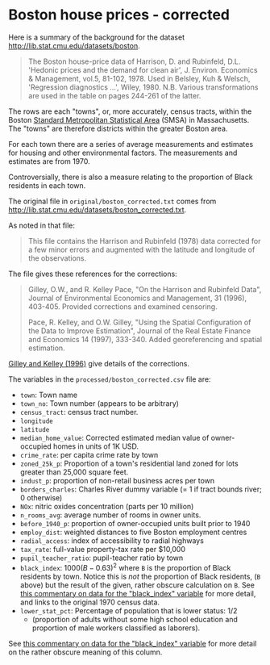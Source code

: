 # Boston house prices - corrected

Here is a summary of the background for the dataset
<http://lib.stat.cmu.edu/datasets/boston>.

> The Boston house-price data of Harrison, D. and Rubinfeld, D.L. 'Hedonic
> prices and the demand for clean air', J. Environ. Economics & Management,
> vol.5, 81-102, 1978.   Used in Belsley, Kuh & Welsch, 'Regression
> diagnostics ...', Wiley, 1980.   N.B. Various transformations are used in
> the table on pages 244-261 of the latter.

The rows are each "towns", or, more accurately, census tracts, within the
Boston [Standard Metropolitan Statistical
Area](https://en.wikipedia.org/wiki/Metropolitan_statistical_area) (SMSA) in
Massachusetts.  The "towns" are therefore districts within the greater Boston
area.

For each town there are a series of average measurements and estimates for
housing and other environmental factors.  The measurements and estimates are
from 1970.

Controversially, there is also a measure relating to the proportion of Black
residents in each town.

The original file in `original/boston_corrected.txt` comes from
<http://lib.stat.cmu.edu/datasets/boston_corrected.txt>.

As noted in that file:

> This file contains the Harrison and Rubinfeld (1978) data corrected for
> a few minor errors and augmented with the latitude and longitude of the
> observations.

The file gives these references for the corrections:

> Gilley, O.W., and R. Kelley Pace, "On the Harrison and Rubinfeld Data",
Journal of Environmental Economics and Management, 31 (1996), 403-405.
Provided corrections and examined censoring.
>
> Pace, R. Kelley, and O.W. Gilley, "Using the Spatial Configuration of the
Data to Improve Estimation",  Journal of the Real Estate Finance and Economics
14 (1997), 333-340. Added georeferencing and spatial estimation.

[Gilley and Kelley (1996)](http://www.spatial-statistics.com/pace_manuscripts/jeem_ms_dir/pdf/fin_jeem.pdf) give details of the corrections.

The variables in the `processed/boston_corrected.csv` file are:

* `town`: Town name
* `town_no`: Town number (appears to be arbitrary)
* `census_tract`: census tract number.
* `longitude`
* `latitude`
* `median_home_value`:  Corrected estimated median value of owner-occupied
  homes in units of 1K USD.
* `crime_rate`: per capita crime rate by town
* `zoned_25k_p`: Proportion of a town's residential land zoned for lots
  greater than 25,000 square feet.
* `indust_p`: proportion of non-retail business acres per town
* `borders_charles`: Charles River dummy variable (= 1 if tract bounds river;
  0 otherwise)
* `NOx`: nitric oxides concentration (parts per 10 million)
* `n_rooms_avg`: average number of rooms in owner units.
* `before_1940_p`: proportion of owner-occupied units built prior to 1940
* `employ_dist`: weighted distances to five Boston employment centres
* `radial_access`: index of accessibility to radial highways
* `tax_rate`: full-value property-tax rate per \$10,000
* `pupil_teacher_ratio`: pupil-teacher ratio by town
* `black_index`: $1000(B - 0.63)^2$ where `B` is the proportion of Black
  residents by town.  Notice this is *not* the proportion of Black residents,
  (`B` above) but the result of the given, rather obscure calculation on `B`.
  See [this commentary on data for the "black_index"
  variable](https://medium.com/@docintangible/racist-data-destruction-113e3eff54a8)
  for more detail, and links to the original 1970 census data.
* `lower_stat_pct`: Percentage of population that is lower status: 1/2
  * (proportion of adults without some high school education and proportion of
  male workers classified as laborers).

See [this commentary on data for the "black_index"
variable](https://medium.com/@docintangible/racist-data-destruction-113e3eff54a8)
for more detail on the rather obscure meaning of this column.
